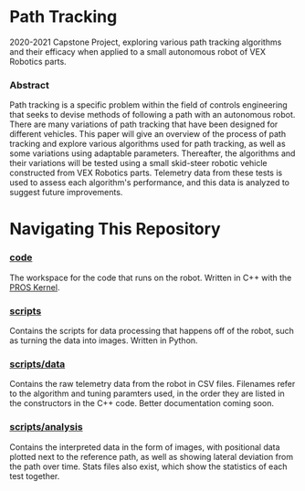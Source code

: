 # Path Tracking
2020-2021 Capstone Project, exploring various path tracking algorithms and their efficacy when applied to a small autonomous robot of VEX Robotics parts.

### Abstract
Path tracking is a specific problem within the field of controls engineering that seeks to devise methods of following a path with an autonomous robot. There are many variations of path tracking that have been designed for different vehicles. This paper will give an overview of the process of path tracking and explore various algorithms used for path tracking, as well as some variations using adaptable parameters. Thereafter, the algorithms and their variations will be tested using a small skid-steer robotic vehicle constructed from VEX Robotics parts. Telemetry data from these tests is used to assess each algorithm's performance, and this data is analyzed to suggest future improvements.

# Navigating This Repository

### [code](./code)
The workspace for the code that runs on the robot. Written in C++ with the [PROS Kernel](https://github.com/purduesigbots/pros).

### [scripts](./scripts)
Contains the scripts for data processing that happens off of the robot, such as turning the data into images. Written in Python.

### [scripts/data](./scripts/data)
Contains the raw telemetry data from the robot in CSV files. Filenames refer to the algorithm and tuning paramters used, in the order they are listed in the constructors in the C++ code. Better documentation coming soon.

### [scripts/analysis](./scripts/analysis)
Contains the interpreted data in the form of images, with positional data plotted next to the reference path, as well as showing lateral deviation from the path over time. Stats files also exist, which show the statistics of each test together.

